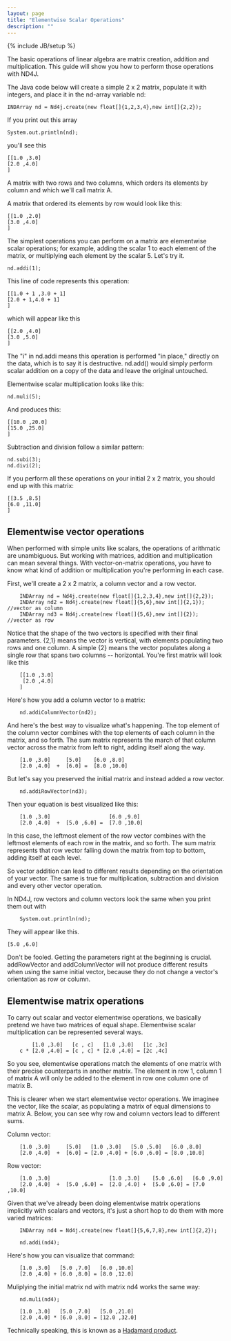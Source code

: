 ```yaml
---
layout: page
title: "Elementwise Scalar Operations"
description: ""
---
```

{% include JB/setup %}

The basic operations of linear algebra are matrix creation, addition and multiplication. This guide will show you how to perform those operations with ND4J. 

The Java code below will create a simple 2 x 2 matrix, populate it with integers, and place it in the nd-array variable nd:

    INDArray nd = Nd4j.create(new float[]{1,2,3,4},new int[]{2,2});

If you print out this array

    System.out.println(nd);

you'll see this

    [[1.0 ,3.0]
    [2.0 ,4.0]
    ]

A matrix with two rows and two columns, which orders its elements by column and which we'll call matrix A. 

A matrix that ordered its elements by row would look like this:

    [[1.0 ,2.0]
    [3.0 ,4.0]
    ]

The simplest operations you can perform on a matrix are elementwise scalar operations; for example, adding the scalar 1 to each element of the matrix, or multiplying each element by the scalar 5. Let's try it. 

    nd.addi(1);

This line of code represents this operation:

    [[1.0 + 1 ,3.0 + 1]
    [2.0 + 1,4.0 + 1]
    ]

which will appear like this

    [[2.0 ,4.0]
    [3.0 ,5.0]
    ]

The "i" in nd.addi means this operation is performed "in place," directly on the data, which is to say it is destructive. nd.add() would simply perform scalar addition on a copy of the data and leave the original untouched. 

Elementwise scalar multiplication looks like this:

    nd.muli(5);

And produces this:

    [[10.0 ,20.0]
    [15.0 ,25.0]
    ]

Subtraction and division follow a similar pattern:

    nd.subi(3);
    nd.divi(2);

If you perform all these operations on your initial 2 x 2 matrix, you should end up with this matrix:

    [[3.5 ,8.5]
    [6.0 ,11.0]
    ]

## Elementwise vector operations

When performed with simple units like scalars, the operations of arithmatic are unambiguous. But working with matrices, addition and multiplication can mean several things. With vector-on-matrix operations, you have to know what kind of addition or multiplication you're performing in each case. 

First, we'll create a 2 x 2 matrix, a column vector and a row vector. 

        INDArray nd = Nd4j.create(new float[]{1,2,3,4},new int[]{2,2});
        INDArray nd2 = Nd4j.create(new float[]{5,6},new int[]{2,1}); //vector as column
        INDArray nd3 = Nd4j.create(new float[]{5,6},new int[]{2}); //vector as row

Notice that the shape of the two vectors is specified with their final parameters. {2,1} means the vector is vertical, with elements populating two rows and one column. A simple {2} means the vector populates along a single row that spans two columns -- horizontal. You're first matrix will look like this

        [[1.0 ,3.0]
         [2.0 ,4.0]
        ]

Here's how you add a column vector to a matrix:

        nd.addiColumnVector(nd2);

And here's the best way to visualize what's happening. The top element of the column vector combines with the top elements of each column in the matrix, and so forth. The sum matrix represents the march of that column vector across the matrix from left to right, adding itself along the way.


        [1.0 ,3.0]     [5.0]    [6.0 ,8.0]
        [2.0 ,4.0]  +  [6.0] =  [8.0 ,10.0]
        
But let's say you preserved the initial matrix and instead added a row vector. 

        nd.addiRowVector(nd3);

Then your equation is best visualized like this:

        [1.0 ,3.0]                   [6.0 ,9.0]
        [2.0 ,4.0]  +  [5.0 ,6.0] =  [7.0 ,10.0]

In this case, the leftmost element of the row vector combines with the leftmost elements of each row in the matrix, and so forth. The sum matrix represents that row vector falling down the matrix from top to bottom, adding itself at each level.

So vector addition can lead to different results depending on the orientation of your vector. The same is true for multiplication, subtraction and division and every other vector operation. 

In ND4J, row vectors and column vectors look the same when you print them out with 

        System.out.println(nd);

They will appear like this.

    [5.0 ,6.0]

Don't be fooled. Getting the parameters right at the beginning is crucial. addRowVector and addColumnVector will not produce different results when using the same initial vector, because they do not change a vector's orientation as row or column. 

## Elementwise matrix operations

To carry out scalar and vector elementwise operations, we basically pretend we have two matrices of equal shape. Elementwise scalar multiplication can be represented several ways. 

            [1.0 ,3.0]   [c , c]   [1.0 ,3.0]   [1c ,3c]
        c * [2.0 ,4.0] = [c , c] * [2.0 ,4.0] = [2c ,4c]
        
So you see, elementwise operations match the elements of one matrix with their precise counterparts in another matrix. The element in row 1, column 1 of matrix A will only be added to the element in row one column one of matrix B. 

This is clearer when we start elementwise vector operations. We imaginee the vector, like the scalar, as populating a matrix of equal dimensions to matrix A. Below, you can see why row and column vectors lead to different sums. 

Column vector:

        [1.0 ,3.0]     [5.0]   [1.0 ,3.0]   [5.0 ,5.0]   [6.0 ,8.0]
        [2.0 ,4.0]  +  [6.0] = [2.0 ,4.0] + [6.0 ,6.0] = [8.0 ,10.0]

Row vector:

        [1.0 ,3.0]                   [1.0 ,3.0]    [5.0 ,6.0]   [6.0 ,9.0]    
        [2.0 ,4.0]  +  [5.0 ,6.0] =  [2.0 ,4.0] +  [5.0 ,6.0] = [7.0 ,10.0] 

Given that we've already been doing elementwise matrix operations implicitly with scalars and vectors, it's just a short hop to do them with more varied matrices:

        INDArray nd4 = Nd4j.create(new float[]{5,6,7,8},new int[]{2,2});

        nd.addi(nd4);

Here's how you can visualize that command:

        [1.0 ,3.0]   [5.0 ,7.0]   [6.0 ,10.0]
        [2.0 ,4.0] + [6.0 ,8.0] = [8.0 ,12.0]

Muliplying the initial matrix nd with matrix nd4 works the same way:

        nd.muli(nd4);

        [1.0 ,3.0]   [5.0 ,7.0]   [5.0 ,21.0]
        [2.0 ,4.0] * [6.0 ,8.0] = [12.0 ,32.0]

Technically speaking, this is known as a [Hadamard product](https://en.wikipedia.org/wiki/Hadamard_product_(matrices)).
